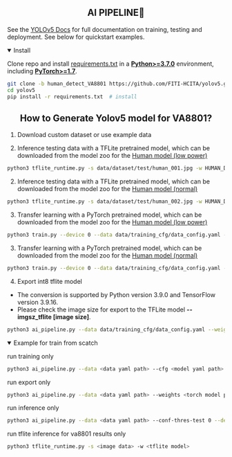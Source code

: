 ## <div align="center">AI PIPELINE🚀</div>

See the [YOLOv5 Docs](https://docs.ultralytics.com/yolov5) for full documentation on training, testing and deployment. See below for quickstart examples.

<details open>
<summary>Install</summary>

Clone repo and install [requirements.txt](https://github.com/ultralytics/yolov5/blob/master/requirements.txt) in a
[**Python>=3.7.0**](https://www.python.org/) environment, including
[**PyTorch>=1.7**](https://pytorch.org/get-started/locally/).

```bash
git clone -b human_detect_VA8801 https://github.com/FITI-HCITA/yolov5.git  # clone
cd yolov5
pip install -r requirements.txt  # install
```

</details>

## <div align="center">How to Generate Yolov5 model for VA8801?</div>
1. Download custom dataset or use example data

2.  Inference testing data with a TFLite pretrained model, which can be downloaded from the model zoo for the
[Human model (low power)](https://github.com/FITI-HCITA/VA8801_Model_Zoo/blob/main/ObjectDetection/Human_Detection/Yolo/HUMAN_DET_6_001_001.tflite)

```bash
python3 tflite_runtime.py -s data/dataset/test/human_001.jpg -w HUMAN_DET_6_001_001.tflite
```
2.  Inference testing data with a TFLite pretrained model, which can be downloaded from the model zoo for the
[Human model (normal)](https://github.com/FITI-HCITA/VA8801_Model_Zoo/blob/main/ObjectDetection/Human_Detection/Yolo/HUMAN_DET_7_002_002.tflite)

```bash
python3 tflite_runtime.py -s data/dataset/test/human_002.jpg -w HUMAN_DET_7_002_002.tflite
```

3.  Transfer learning with a PyTorch pretrained model, which can be downloaded from the model zoo for the [Human model (low power)](https://github.com/FITI-HCITA/VA8801_Model_Zoo/blob/main/ObjectDetection/Human_Detection/Yolo/HUMAN_DET_6_001_001.pt)

```bash
python3 train.py --device 0 --data data/training_cfg/data_config.yaml --weights HUMAN_DET_6_001_001.pt --imgsz 96 --imgch 1 --cfg models/yolov5n_WM005_DM033.yaml
```

3.  Transfer learning with a PyTorch pretrained model, which can be downloaded from the model zoo for the [Human model (normal)](https://github.com/FITI-HCITA/VA8801_Model_Zoo/blob/main/ObjectDetection/Human_Detection/Yolo/HUMAN_DET_7_002_002.pt)

```bash
python3 train.py --device 0 --data data/training_cfg/data_config.yaml --weights HUMAN_DET_7_002_002.pt --imgsz 320 --imgch 3 --cfg models/2_head_yolov5n_WM022.yaml
```

4.  Export int8 tflite model
- The conversion is supported by Python version 3.9.0 and TensorFlow version 3.9.16.
- Please check the image size for export to the TFLite model **--imgsz_tflite [image size]**.
```bash
python3 ai_pipeline.py --data data/training_cfg/data_config.yaml --weights HUMAN_DET_7_002_002.pt --batch-size 1 --imgch 3 --imgsz 320 --imgsz_tflite 320 --device 0 --include tflite --int8 --run export

```

<details open>
<summary>Example for train from scatch</summary>


run training only

```bash
python3 ai_pipeline.py --data <data yaml path> --cfg <model yaml path> --epochs 10 --batch-size 64 --imgch 1 --imgsz 320 --patience 0 --device 0 --run train
```

run export only

```bash
python3 ai_pipeline.py --data <data yaml path> --weights <torch model path> --batch-size 1 --imgch 1 --imgsz 192 --device 0 --include tflite --int8 --run export

```

run inference only

```bash
python3 ai_pipeline.py --data <data yaml path> --conf-thres-test 0 --device 0 --tflite_model_path <tflite_model_path> --save_dir <xml save folder path> --run inference
```

run tflite inference for va8801 results only

```bash
python3 tflite_runtime.py -s <image data> -w <tflite model> 
```
</details>
